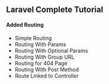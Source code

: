 <h2>Laravel Complete Tutorial</h2>

<h4>Added Routing</h4>
<ul>
<li>Simple Routing</li>
<li>Routing With Params</li>
<li>Routing With Optional Params</li>
<li>Routing With Group URL</li>
<li>Routing for 404 Page</li>
<li>Routing With Post Method</li>
<li>Route Linked to Controller</li>
</ul>